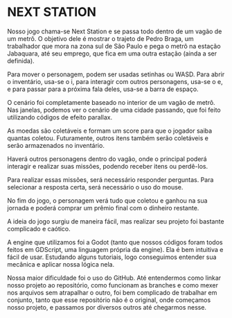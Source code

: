 # NEXT STATION

Nosso jogo chama-se Next Station e se passa todo dentro de um vagão de um metrô. O objetivo dele é mostrar o trajeto de Pedro Braga, um trabalhador que mora na zona sul de São Paulo e pega o metrô na estação Jabaquara, até seu emprego, que fica em uma outra estação (ainda a ser definida).

Para mover o personagem, podem ser usadas setinhas ou WASD. Para abrir o inventário, usa-se o i, para interagir com outros personagens, usa-se o e, e para passar para a próxima fala deles, usa-se a barra de espaço. 

O cenário foi completamente baseado no interior de um vagão de metrô. Nas janelas, podemos ver o cenário de uma cidade passando, que foi feito utilizando códigos de efeito parallax.

As moedas são coletáveis e formam um score para que o jogador saiba quantas coletou. Futuramente, outros itens também serão coletáveis e serão armazenados no inventário.

Haverá outros personagens dentro do vagão, onde o principal poderá interagir e realizar suas missões, podendo receber itens ou perdê-los. 

Para realizar essas missões, será necessário responder perguntas. Para selecionar a resposta certa, será necessário o uso do mouse.

No fim do jogo, o personagem verá tudo que coletou e ganhou na sua jornada e poderá comprar um prêmio final com o dinheiro restante.

A ideia do jogo surgiu de maneira fácil, mas realizar seu projeto foi bastante complicado e caótico.

A engine que utilizamos foi a Godot (tanto que nossos códigos foram todos feitos em GDScript, uma linguagem própria da engine). Ela é bem intuitiva e fácil de usar. Estudando alguns tutoriais, logo conseguimos entender sua mecânica e aplicar nossa lógica nela.

Nossa maior dificuldade foi o uso do GitHub. Até entendermos como linkar nosso projeto ao repositório, como funcionam as branches e como mexer nos arquivos sem atrapalhar o outro, foi bem complicado de trabalhar em conjunto, tanto que esse repositório não é o original, onde começamos nosso projeto, e passamos por diversos outros até chegarmos nesse. 


